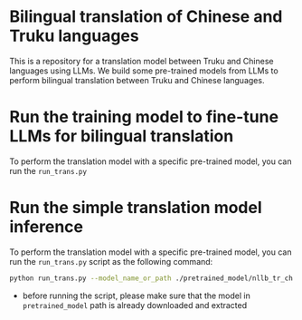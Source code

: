 # Bilingual translation of Chinese and Truku languages
This is a repository for a translation model between Truku and Chinese languages using LLMs. We build some pre-trained models from LLMs to perform bilingual translation between Truku and Chinese languages.

# Run the training model to fine-tune LLMs for bilingual translation
To perform the translation model with a specific pre-trained model, you can run the `run_trans.py` 

# Run the simple translation model inference
To perform the translation model with a specific pre-trained model, you can run the `run_trans.py` script as the following command:
```bash
python run_trans.py --model_name_or_path ./pretrained_model/nllb_tr_ch
```
* before running the script, please make sure that the model in `pretrained_model` path is already downloaded and extracted 

